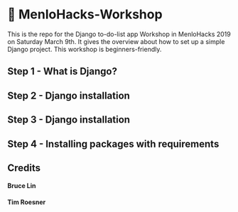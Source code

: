 # :wrench: MenloHacks-Workshop

This is the repo for the Django to-do-list app Workshop in MenloHacks 2019 on Saturday March 9th.
It gives the overview about how to set up a simple Django project. This workshop is beginners-friendly.

## Step 1 - What is Django?

## Step 2 - Django installation

## Step 3 - Django installation

## Step 4 - Installing packages with requirements


## Credits

#### Bruce Lin
#### Tim Roesner


